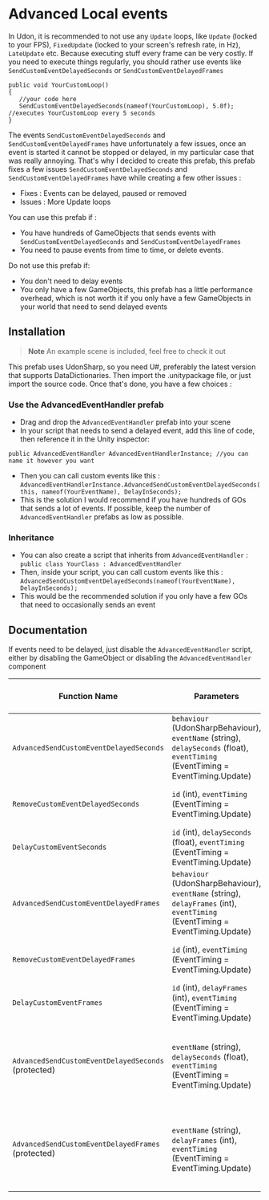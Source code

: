 # Advanced Local events

In Udon, it is recommended to not use any `Update` loops, like `Update` (locked to your FPS), `FixedUpdate` (locked to your screen's refresh rate, in Hz), `LateUpdate` etc. Because executing stuff every frame can be very costly.
If you need to execute things regularly, you should rather use events like `SendCustomEventDelayedSeconds` or `SendCustomEventDelayedFrames`

```
public void YourCustomLoop()
{
   //your code here
   SendCustomEventDelayedSeconds(nameof(YourCustomLoop), 5.0f); //executes YourCustomLoop every 5 seconds
}
```

The events `SendCustomEventDelayedSeconds` and `SendCustomEventDelayedFrames` have unfortunately a few issues, once an event is started it cannot be stopped or delayed, in my particular case that was really annoying.
That's why I decided to create this prefab, this prefab fixes a few issues `SendCustomEventDelayedSeconds` and `SendCustomEventDelayedFrames` have while creating a few other issues :

- Fixes : Events can be delayed, paused or removed
- Issues : More Update loops

You can use this prefab if :
- You have hundreds of GameObjects that sends events with `SendCustomEventDelayedSeconds` and `SendCustomEventDelayedFrames`
- You need to pause events from time to time, or delete events.

Do not use this prefab if:
- You don't need to delay events
- You only have a few GameObjects, this prefab has a little performance overhead, which is not worth it if you only have a few GameObjects in your world that need to send delayed events

## Installation

> **Note**
An example scene is included, feel free to check it out

This prefab uses UdonSharp, so you need U#, preferably the latest version that supports DataDictionaries. Then import the .unitypackage file, or just import the source code.
Once that's done, you have a few choices :

### Use the AdvancedEventHandler prefab
- Drag and drop the `AdvancedEventHandler` prefab into your scene
- In your script that needs to send a delayed event, add this line of code, then reference it in the Unity inspector:
```
public AdvancedEventHandler AdvancedEventHandlerInstance; //you can name it however you want
```
- Then you can call custom events like this : `AdvancedEventHandlerInstance.AdvancedSendCustomEventDelayedSeconds(this, nameof(YourEventName), DelayInSeconds);`
- This is the solution I would recommend if you have hundreds of GOs that sends a lot of events. If possible, keep the number of `AdvancedEventHandler` prefabs as low as possible.

### Inheritance
- You can also create a script that inherits from `AdvancedEventHandler` : `public class YourClass : AdvancedEventHandler`
- Then, inside your script, you can call custom events like this : `AdvancedSendCustomEventDelayedSeconds(nameof(YourEventName), DelayInSeconds);`
- This would be the recommended solution if you only have a few GOs that need to occasionally sends an event

## Documentation

If events need to be delayed, just disable the `AdvancedEventHandler` script, either by disabling the GameObject or disabling the `AdvancedEventHandler` component

| Function Name                              | Parameters                                                                      | Return Type and Explanation | Description/Summary                                           |
|-------------------------------------------|---------------------------------------------------------------------------------|-----------------------------|---------------------------------------------------------------|
| `AdvancedSendCustomEventDelayedSeconds`    | `behaviour` (UdonSharpBehaviour), `eventName` (string), `delaySeconds` (float), `eventTiming` (EventTiming = EventTiming.Update) | `int` (Event ID) | Executes an event with a delay in seconds and returns the ID of the event created for later access. |
| `RemoveCustomEventDelayedSeconds`         | `id` (int), `eventTiming` (EventTiming = EventTiming.Update) | `void` | Removes an event to prevent its execution based on its ID and event timing. |
| `DelayCustomEventSeconds`                | `id` (int), `delaySeconds` (float), `eventTiming` (EventTiming = EventTiming.Update) | `void` | Delays an event based on its ID and event timing by a specified number of seconds. |
| `AdvancedSendCustomEventDelayedFrames`    | `behaviour` (UdonSharpBehaviour), `eventName` (string), `delayFrames` (int), `eventTiming` (EventTiming = EventTiming.Update) | `int` (Event ID) | Executes an event with a delay in frames and returns the ID of the event created for later access. |
| `RemoveCustomEventDelayedFrames`         | `id` (int), `eventTiming` (EventTiming = EventTiming.Update) | `void` | Removes an event to prevent its execution based on its ID and event timing. |
| `DelayCustomEventFrames`                | `id` (int), `delayFrames` (int), `eventTiming` (EventTiming = EventTiming.Update) | `void` | Delays an event based on its ID and event timing by a specified number of frames. |
| `AdvancedSendCustomEventDelayedSeconds` (protected) | `eventName` (string), `delaySeconds` (float), `eventTiming` (EventTiming = EventTiming.Update) | `int` (Event ID) | Executes an event with a delay in seconds, using the current object as the UdonBehaviour, and returns the ID of the event created for later access. |
| `AdvancedSendCustomEventDelayedFrames` (protected) | `eventName` (string), `delayFrames` (int), `eventTiming` (EventTiming = EventTiming.Update) | `int` (Event ID) | Executes an event with a delay in frames, using the current object as the UdonBehaviour, and returns the ID of the event created for later access. |


